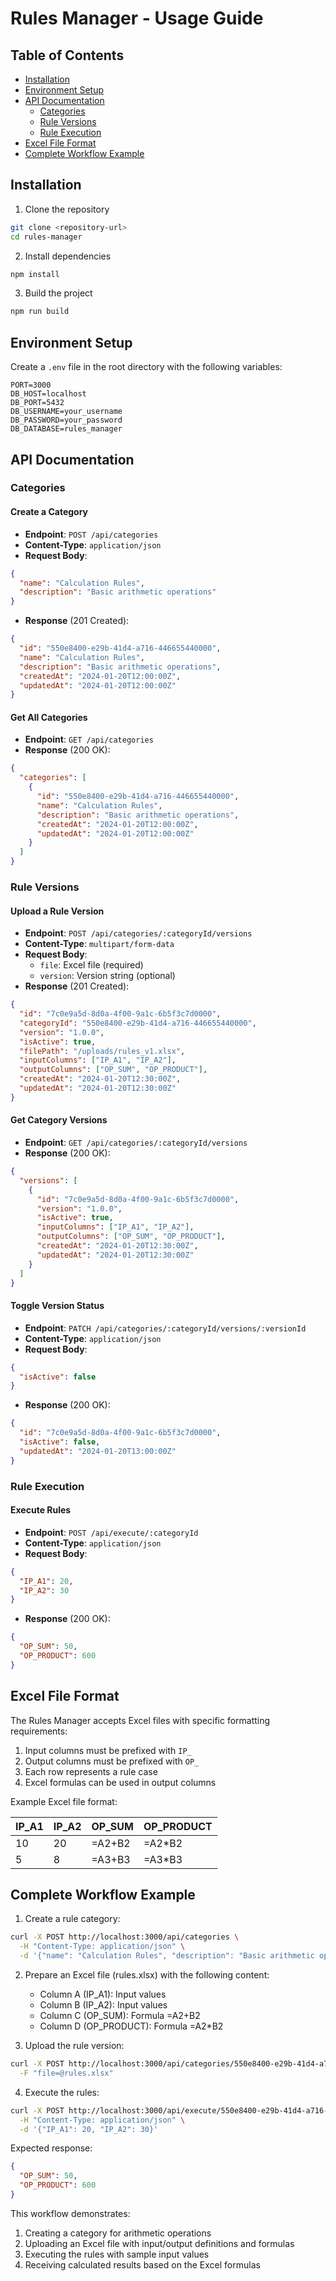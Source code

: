 # Rules Manager - Usage Guide

## Table of Contents
- [Installation](#installation)
- [Environment Setup](#environment-setup)
- [API Documentation](#api-documentation)
  - [Categories](#categories)
  - [Rule Versions](#rule-versions)
  - [Rule Execution](#rule-execution)
- [Excel File Format](#excel-file-format)
- [Complete Workflow Example](#complete-workflow-example)

## Installation

1. Clone the repository
```bash
git clone <repository-url>
cd rules-manager
```

2. Install dependencies
```bash
npm install
```

3. Build the project
```bash
npm run build
```

## Environment Setup

Create a `.env` file in the root directory with the following variables:

```env
PORT=3000
DB_HOST=localhost
DB_PORT=5432
DB_USERNAME=your_username
DB_PASSWORD=your_password
DB_DATABASE=rules_manager
```

## API Documentation

### Categories

#### Create a Category
- **Endpoint**: `POST /api/categories`
- **Content-Type**: `application/json`
- **Request Body**:
```json
{
  "name": "Calculation Rules",
  "description": "Basic arithmetic operations"
}
```
- **Response** (201 Created):
```json
{
  "id": "550e8400-e29b-41d4-a716-446655440000",
  "name": "Calculation Rules",
  "description": "Basic arithmetic operations",
  "createdAt": "2024-01-20T12:00:00Z",
  "updatedAt": "2024-01-20T12:00:00Z"
}
```

#### Get All Categories
- **Endpoint**: `GET /api/categories`
- **Response** (200 OK):
```json
{
  "categories": [
    {
      "id": "550e8400-e29b-41d4-a716-446655440000",
      "name": "Calculation Rules",
      "description": "Basic arithmetic operations",
      "createdAt": "2024-01-20T12:00:00Z",
      "updatedAt": "2024-01-20T12:00:00Z"
    }
  ]
}
```

### Rule Versions

#### Upload a Rule Version
- **Endpoint**: `POST /api/categories/:categoryId/versions`
- **Content-Type**: `multipart/form-data`
- **Request Body**:
  - `file`: Excel file (required)
  - `version`: Version string (optional)
- **Response** (201 Created):
```json
{
  "id": "7c0e9a5d-8d0a-4f00-9a1c-6b5f3c7d0000",
  "categoryId": "550e8400-e29b-41d4-a716-446655440000",
  "version": "1.0.0",
  "isActive": true,
  "filePath": "/uploads/rules_v1.xlsx",
  "inputColumns": ["IP_A1", "IP_A2"],
  "outputColumns": ["OP_SUM", "OP_PRODUCT"],
  "createdAt": "2024-01-20T12:30:00Z",
  "updatedAt": "2024-01-20T12:30:00Z"
}
```

#### Get Category Versions
- **Endpoint**: `GET /api/categories/:categoryId/versions`
- **Response** (200 OK):
```json
{
  "versions": [
    {
      "id": "7c0e9a5d-8d0a-4f00-9a1c-6b5f3c7d0000",
      "version": "1.0.0",
      "isActive": true,
      "inputColumns": ["IP_A1", "IP_A2"],
      "outputColumns": ["OP_SUM", "OP_PRODUCT"],
      "createdAt": "2024-01-20T12:30:00Z",
      "updatedAt": "2024-01-20T12:30:00Z"
    }
  ]
}
```

#### Toggle Version Status
- **Endpoint**: `PATCH /api/categories/:categoryId/versions/:versionId`
- **Content-Type**: `application/json`
- **Request Body**:
```json
{
  "isActive": false
}
```
- **Response** (200 OK):
```json
{
  "id": "7c0e9a5d-8d0a-4f00-9a1c-6b5f3c7d0000",
  "isActive": false,
  "updatedAt": "2024-01-20T13:00:00Z"
}
```

### Rule Execution

#### Execute Rules
- **Endpoint**: `POST /api/execute/:categoryId`
- **Content-Type**: `application/json`
- **Request Body**:
```json
{
  "IP_A1": 20,
  "IP_A2": 30
}
```
- **Response** (200 OK):
```json
{
  "OP_SUM": 50,
  "OP_PRODUCT": 600
}
```

## Excel File Format

The Rules Manager accepts Excel files with specific formatting requirements:

1. Input columns must be prefixed with `IP_`
2. Output columns must be prefixed with `OP_`
3. Each row represents a rule case
4. Excel formulas can be used in output columns

Example Excel file format:

| IP_A1 | IP_A2 | OP_SUM | OP_PRODUCT |
|-------|-------|---------|------------|
| 10    | 20    | =A2+B2  | =A2*B2     |
| 5     | 8     | =A3+B3  | =A3*B3     |

## Complete Workflow Example

1. Create a rule category:
```bash
curl -X POST http://localhost:3000/api/categories \
  -H "Content-Type: application/json" \
  -d '{"name": "Calculation Rules", "description": "Basic arithmetic operations"}'
```

2. Prepare an Excel file (rules.xlsx) with the following content:
   - Column A (IP_A1): Input values
   - Column B (IP_A2): Input values
   - Column C (OP_SUM): Formula =A2+B2
   - Column D (OP_PRODUCT): Formula =A2*B2

3. Upload the rule version:
```bash
curl -X POST http://localhost:3000/api/categories/550e8400-e29b-41d4-a716-446655440000/versions \
  -F "file=@rules.xlsx"
```

4. Execute the rules:
```bash
curl -X POST http://localhost:3000/api/execute/550e8400-e29b-41d4-a716-446655440000 \
  -H "Content-Type: application/json" \
  -d '{"IP_A1": 20, "IP_A2": 30}'
```

Expected response:
```json
{
  "OP_SUM": 50,
  "OP_PRODUCT": 600
}
```

This workflow demonstrates:
1. Creating a category for arithmetic operations
2. Uploading an Excel file with input/output definitions and formulas
3. Executing the rules with sample input values
4. Receiving calculated results based on the Excel formulas